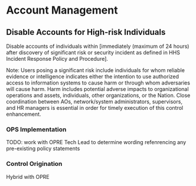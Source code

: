# Account Management
## Disable Accounts for High-risk Individuals

Disable accounts of individuals within [immediately (maximum of 24 hours) after discovery of significant risk or security incident as defined in HHS Incident Response Policy and Procedure].

Note: Users posing a significant risk include individuals for whom reliable evidence or intelligence indicates either the intention to use authorized access to information systems to cause harm or through whom adversaries will cause harm. Harm includes potential adverse impacts to organizational operations and assets, individuals, other organizations, or the Nation. Close coordination between AOs, network/system administrators, supervisors, and HR managers is essential in order for timely execution of this control enhancement.


### OPS Implementation

TODO: work with OPRE Tech Lead to determine wording refenrencing any pre-existing policy statements

### Control Origination

Hybrid with OPRE
